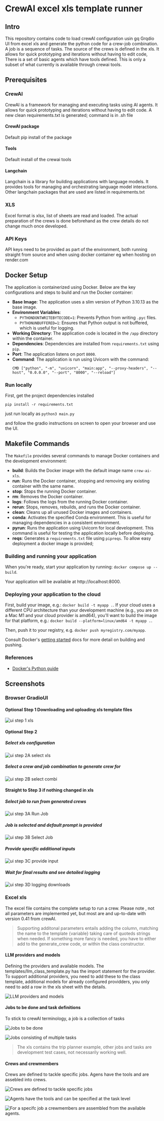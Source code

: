 # CrewAI excel xls template runner

## Intro
This repository contains code to load crewAI configuration usin gq Grqdio UI from excel xls and generate the python code for a crew-job combination. A job is a sequence of tasks. 
The source of the crews is defined in the xls. It allows for quick prototyping and iterations without having to edit code,
There is a set of basic agents which have tools defined. This is only a subset of what currently is available through crewai tools. 

## Prerequisites

### CrewAI
CrewAI is a framework for managing and executing tasks using AI agents. It allows for quick prototyping and iterations without having to edit code.
A new clean requirements.txt is generated; command is in .sh file

#### CrewAI package
Default pip install of the package

#### Tools
Default install of the crewai tools

#### Langchain
Langchain is a library for building applications with language models. It provides tools for managing and orchestrating language model interactions.
Other langchain packages that are used are listed in requirements.txt

### XLS
Excel format is xlsx, list of sheets are read and loaded.
The actual preparation of the crews is done beforehand as the crew details do not change much once developed.

### API Keys
API keys need to be provided as part of the environment, both running straight from source and when using docker container eg when hosting on render.com

## Docker Setup

The application is containerized using Docker. Below are the key configurations and steps to build and run the Docker container:

- **Base Image**: The application uses a slim version of Python 3.10.13 as the base image.
- **Environment Variables**:
  - `PYTHONDONTWRITEBYTECODE=1`: Prevents Python from writing `.pyc` files.
  - `PYTHONUNBUFFERED=1`: Ensures that Python output is not buffered, which is useful for logging.
- **Working Directory**: The application code is located in the `/app` directory within the container.
- **Dependencies**: Dependencies are installed from `requirements.txt` using `pip`.
- **Port**: The application listens on port `8000`.
- **Command**: The application is run using Uvicorn with the command:
  ```
  CMD ["python", "-m", "uvicorn", "main:app", "--proxy-headers", "--host", "0.0.0.0", "--port", "8000", "--reload"]
  ```

### Run locally
First, get the project dependencies installed
 
`pip install -r requirements.txt`

just run locally as
`python3 main.py`

and follow the gradio instructions on screen to open your browser and use the UI.

## Makefile Commands

The `Makefile` provides several commands to manage Docker containers and the development environment:

- **build**: Builds the Docker image with the default image name `crew-ai-xls`.
- **run**: Runs the Docker container, stopping and removing any existing container with the same name.
- **stop**: Stops the running Docker container.
- **rm**: Removes the Docker container.
- **logs**: Follows the logs from the running Docker container.
- **rerun**: Stops, removes, rebuilds, and runs the Docker container.
- **clean**: Cleans up all unused Docker images and containers.
- **conda**: Activates the specified Conda environment. This is useful for managing dependencies in a consistent environment.
- **pyrun**: Runs the application using Uvicorn for local development. This command is useful for testing the application locally before deploying.
- **reqs**: Generates a `requirements.txt` file using `pipreqs`.
To allow easy deployment a docker image is provided;

### Building and running your application

When you're ready, start your application by running:
`docker compose up --build`.

Your application will be available at http://localhost:8000.

### Deploying your application to the cloud

First, build your image, e.g.: `docker build -t myapp .`.
If your cloud uses a different CPU architecture than your development
machine (e.g., you are on a Mac M1 and your cloud provider is amd64),
you'll want to build the image for that platform, e.g.:
`docker build --platform=linux/amd64 -t myapp .`.

Then, push it to your registry, e.g. `docker push myregistry.com/myapp`.

Consult Docker's [getting started](https://docs.docker.com/go/get-started-sharing/)
docs for more detail on building and pushing.

### References
* [Docker's Python guide](https://docs.docker.com/language/python/)

## Screenshots

### Browser GradioUI

#### Optional Step 1 Downloading and uploading xls template files
![ui step 1 xls](./docs/screenshots/ui_step_1_xls.png)

#### Optional Step 2
##### Select xls configuration
![ui step 2A select xls](./docs/screenshots/ui_step_2A_select_xls.png)

##### Select a crew and job combination to generate crew for
![ui step 2B select combi](./docs/screenshots/ui_step_2B_select_combi.png)

#### Straight to Step 3 if nothing changed in xls
##### Select job to run from generated crews
![ui step 3A Run Job](./docs/screenshots/ui_step_3A_Run_Job.png)

##### Job is selected and default prompt is provided
![ui step 3B Select Job](./docs/screenshots/ui_step_3B_Select_Job.png)

##### Provide specific additional inputs
![ui step 3C provide input](./docs/screenshots/ui_step_3C_provide_input.png)

##### Wait for final results and see detailed logging
![ui step 3D logging downloads](./docs/screenshots/ui_step_3D_logging_and_dwnloads.png)


### Excel xls
The excel file contains the complete setup to run a crew.
Please note , not all parameters are implemented yet, but most are and up-to-date with version 0.41 from crewAI.
> Supporting additonal parameters entails adding the column, matching the name to the template {variable} taking care of quoteds strings when needed. If something more fancy is needed, you have to either add to the generate_crew code, or within the class constructor. 

#### LLM providers and models
Defining the providers and available models.
The templates/llm_class_template.py has the import statement for the provider.
To support additional providers, you need to add these to the class template, additional models for already configured providders, you only need to add a row in the xls sheet with the details.

![LLM providers and models](./docs/screenshots/xls_llms.png)

#### Jobs to be done and task definitions
To stick to crewAI terminology, a job is a collection of tasks

![Jobs to be done](./docs/screenshots/xls_jobs.png)

![Jobs consisting of multiple tasks](./docs/screenshots/xls_tasks.png)

> The xls contains the trip planner example, other jobs and tasks are development test cases, not necessarily working well.

#### Crews and crewmembers
Crews are defined to tackle specific jobs.
Agens have the tools and are assebled into crews.

![Crews are defined to tackle specific jobs](./docs/screenshots/xls_crews.png)

![Agents have the tools and can be specified at the task level](./docs/screenshots/xls_agents.png)

![For a specifc job a crewmembers are assembled from the available agents.](./docs/screenshots/xls_crewmembers.png)
